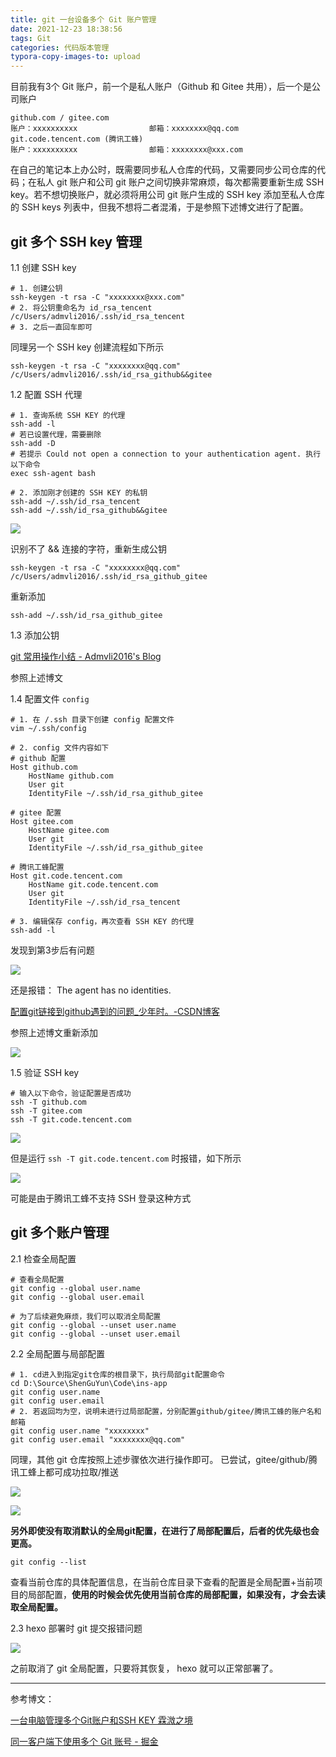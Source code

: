 ```yaml
---
title: git 一台设备多个 Git 账户管理
date: 2021-12-23 18:38:56
tags: Git
categories: 代码版本管理
typora-copy-images-to: upload
---
```


目前我有3个 Git 账户，前一个是私人账户（Github 和 Gitee 共用），后一个是公司账户

```
github.com / gitee.com
账户：xxxxxxxxxx                邮箱：xxxxxxxx@qq.com
git.code.tencent.com (腾讯工蜂)
账户：xxxxxxxxxx                邮箱：xxxxxxxx@xxx.com
```

在自己的笔记本上办公时，既需要同步私人仓库的代码，又需要同步公司仓库的代码；在私人 git 账户和公司 git 账户之间切换非常麻烦，每次都需要重新生成 SSH key。若不想切换账户，就必须将用公司 git 账户生成的 SSH key 添加至私人仓库的 SSH keys 列表中，但我不想将二者混淆，于是参照下述博文进行了配置。

<!--more-->

## git 多个 SSH key 管理

1.1 创建 SSH key

```shell
# 1. 创建公钥
ssh-keygen -t rsa -C "xxxxxxxx@xxx.com"
# 2. 将公钥重命名为 id_rsa_tencent
/c/Users/admvli2016/.ssh/id_rsa_tencent
# 3. 之后一直回车即可
```

同理另一个 SSH key 创建流程如下所示

```shell
ssh-keygen -t rsa -C "xxxxxxxx@qq.com"
/c/Users/admvli2016/.ssh/id_rsa_github&&gitee
```



1.2 配置 SSH 代理

```shell
# 1. 查询系统 SSH KEY 的代理
ssh-add -l
# 若已设置代理，需要删除
ssh-add -D
# 若提示 Could not open a connection to your authentication agent. 执行以下命令
exec ssh-agent bash

# 2. 添加刚才创建的 SSH KEY 的私钥
ssh-add ~/.ssh/id_rsa_tencent
ssh-add ~/.ssh/id_rsa_github&&gitee
```

![](https://admvli2016.oss-cn-shenzhen.aliyuncs.com/img/MTY4ODg1MDk0ODIwNzAwOA_804559_shrifRDso1Uw967y_1637999494%5B1%5D.png)

识别不了 && 连接的字符，重新生成公钥

```shell
ssh-keygen -t rsa -C "xxxxxxxx@qq.com"
/c/Users/admvli2016/.ssh/id_rsa_github_gitee
```

重新添加

```shell
ssh-add ~/.ssh/id_rsa_github_gitee
```



1.3 添加公钥

[git 常用操作小结 - Admvli2016's Blog](https://admvli2016.github.io/2021/12/07/git-常用操作小结/)

参照上述博文



1.4 配置文件 `config`

```shell
# 1. 在 /.ssh 目录下创建 config 配置文件
vim ~/.ssh/config

# 2. config 文件内容如下
# github 配置
Host github.com
    HostName github.com
    User git
    IdentityFile ~/.ssh/id_rsa_github_gitee

# gitee 配置
Host gitee.com
    HostName gitee.com
    User git
    IdentityFile ~/.ssh/id_rsa_github_gitee
    
# 腾讯工蜂配置
Host git.code.tencent.com
    HostName git.code.tencent.com
    User git
    IdentityFile ~/.ssh/id_rsa_tencent
    
# 3. 编辑保存 config，再次查看 SSH KEY 的代理
ssh-add -l
```

发现到第3步后有问题

![](https://admvli2016.oss-cn-shenzhen.aliyuncs.com/img/MTY4ODg1MDk0ODIwNzAwOA_754000_xv5LGGjxjP3w8Zix_1638001559%5B1%5D.png)

还是报错： The agent has no identities.

[配置git链接到github遇到的问题_少年时。-CSDN博客](https://blog.csdn.net/a15512138486/article/details/106341668)

参照上述博文重新添加

![](https://admvli2016.oss-cn-shenzhen.aliyuncs.com/img/image-20211223181359588.png)



1.5 验证 SSH key

```shell
# 输入以下命令，验证配置是否成功
ssh -T github.com
ssh -T gitee.com
ssh -T git.code.tencent.com
```

![](https://admvli2016.oss-cn-shenzhen.aliyuncs.com/img/image-20211223182629871.png)

但是运行 `ssh -T git.code.tencent.com` 时报错，如下所示

![](https://admvli2016.oss-cn-shenzhen.aliyuncs.com/img/MTY4ODg1MDk0ODIwNzAwOA_42418_qmjkqgyINfWMgHGJ_1638002384%5B1%5D.png)

可能是由于腾讯工蜂不支持 SSH 登录这种方式



## git 多个账户管理

2.1 检查全局配置

```shell
# 查看全局配置
git config --global user.name
git config --global user.email

# 为了后续避免麻烦，我们可以取消全局配置
git config --global --unset user.name
git config --global --unset user.email
```



2.2 全局配置与局部配置

```shell
# 1. cd进入到指定git仓库的根目录下，执行局部git配置命令
cd D:\Source\ShenGuYun\Code\ins-app
git config user.name
git config user.email
# 2. 若返回均为空，说明未进行过局部配置，分别配置github/gitee/腾讯工蜂的账户名和邮箱
git config user.name "xxxxxxxx"
git config user.email "xxxxxxxx@qq.com"
```

同理，其他 git 仓库按照上述步骤依次进行操作即可。
已尝试，gitee/github/腾讯工蜂上都可成功拉取/推送

![](https://admvli2016.oss-cn-shenzhen.aliyuncs.com/img/image-20211223181708837.png)

![](https://admvli2016.oss-cn-shenzhen.aliyuncs.com/img/image-20211223181959306.png)

**另外即使没有取消默认的全局git配置，在进行了局部配置后，后者的优先级也会更高。**

```shell
git config --list
```

查看当前仓库的具体配置信息，在当前仓库目录下查看的配置是全局配置+当前项目的局部配置，**使用的时候会优先使用当前仓库的局部配置，如果没有，才会去读取全局配置。**



2.3  hexo 部署时 git 提交报错问题

![](https://admvli2016.oss-cn-shenzhen.aliyuncs.com/img/image-20211223183103960.png)

之前取消了 git 全局配置，只要将其恢复， hexo 就可以正常部署了。



<hr />

参考博文：

[一台电脑管理多个Git账户和SSH KEY  霖溦之境](https://kukumalucn.github.io/blog/2018/08/02/一台电脑管理多个Git账户和SSH-KEY/)

[同一客户端下使用多个 Git 账号 - 掘金](https://juejin.cn/post/6844903902916132878)

